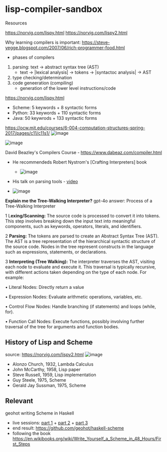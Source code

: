# lisp-compiler-sandbox

Resources

https://norvig.com/lispy.html
https://norvig.com/lispy2.html

Why learning compilers is important:
https://steve-yegge.blogspot.com/2007/06/rich-programmer-food.html
- phases of compilers
 1. parsing: text -> abstract syntax tree (AST)
    - text -> |lexical analysis| -> tokens -> |syntactoc analysis| -> AST
 2. type checking/determination
 3. code geneeration (compiling)
    - generation of the lower level instructions/code


https://norvig.com/lispy.html
- Scheme: 5 keywords + 8 syntactic forms
- Python: 33 keywords + 110 syntactic forms
- Java: 50 keywrods + 133 syntactic forms



https://ocw.mit.edu/courses/6-004-computation-structures-spring-2017/pages/c11/c11s1/
![image](https://github.com/user-attachments/assets/eb02d912-f67b-4bc7-920d-b27324b239cf)

![image](https://github.com/user-attachments/assets/f3772667-7ae7-4938-93cd-56f7a9abdbdc)



David Beazley's Compilers Course - https://www.dabeaz.com/compiler.html
- He recommendeds Robert Nystrom's [Crafting Interpreters] book
    - ![image](https://github.com/user-attachments/assets/8d28fcdb-a023-4bb1-86e9-838cdf3a7e6f)

- His talk on parsing tools - [video](https://www.youtube.com/watch?v=zJ9z6Ge-vXs)
- ![image](https://github.com/user-attachments/assets/14c96428-f601-45e7-baec-ae0d01cdd515)


**Explain me the Tree-Walking Interpreter?**
gpt-4o answer:
Process of a Tree-Walking Interpreter

 1 L**exing/Scanning:** The source code is processed to convert it into tokens. This step involves breaking down the input text
   into meaningful components, such as keywords, operators, literals, and identifiers.

 2 **Parsing:** The tokens are parsed to create an Abstract Syntax Tree (AST). The AST is a tree representation of the
   hierarchical syntactic structure of the source code. Nodes in the tree represent constructs in the language such as
   expressions, statements, or declarations.

 3 **Interpreting (Tree Walking):** The interpreter traverses the AST, visiting each node to evaluate and execute it. This
   traversal is typically recursive, with different actions taken depending on the type of each node. For example:

 • Literal Nodes: Directly return a value
 
 • Expression Nodes: Evaluate arithmetic operations, variables, etc.

 • Control Flow Nodes: Handle branching (if statements) and loops (while, for).

 • Function Call Nodes: Execute functions, possibly involving further traversal of the tree for arguments and function
   bodies.



## History of Lisp and Scheme
source: https://norvig.com/lispy2.html
![image](https://github.com/user-attachments/assets/523454ea-d752-43e2-be5d-9a84e154c60a)
- Alonzo Church, 1932, Lambda Calculus
- John McCarthy, 1958, Lisp paper
- Steve Russell, 1959, Lisp implementation
- Guy Steele, 1975, Scheme
- Gerald Jay Sussman, 1975, Scheme

## Relevant
geohot writing Scheme in Haskell
- live sessions: [part 1](https://www.youtube.com/watch?v=5QsC_VeYL4g) + [part 2](https://www.youtube.com/watch?v=DJSyCHlry7Y) + [part 3](https://www.youtube.com/watch?v=JMXzoB0-vQo)
- end result: https://github.com/geohot/haskell-scheme
- following the book https://en.wikibooks.org/wiki/Write_Yourself_a_Scheme_in_48_Hours/First_Steps
